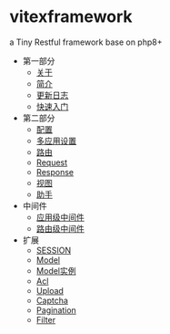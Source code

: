 # vitexframework
a Tiny Restful framework base on php8+

- 第一部分
  - [关于](docs/Index.md)
  - [简介](docs/Intro.md)
  - [更新日志](docs/changelog.md)
  - [快速入门](docs/Quickstart.md)
- 第二部分
  - [配置](docs/Vitex.md)
  - [多应用设置](docs/Multiapp.md)
  - [路由](docs/Router.md)
  - [Request](docs/Request.md)
  - [Response](docs/Response.md)
  - [视图](docs/View.md)
  - [助手](docs/Utils.md)
- 中间件
  - [应用级中间件](docs/Middleware.md)
  - [路由级中间件](docs/Middleware.router.md)
- 扩展
  - [SESSION](docs/Ext.session.md)
  - [Model](docs/Ext.model.md)
  - [Model实例](docs/Ext.Model.Example.md)
  - [Acl](docs/Ext.acl.md)
  - [Upload](docs/Ext.upload.md)
  - [Captcha](docs/Ext.captcha.md)
  - [Pagination](docs/Ext.pagination.md)
  - [Filter](docs/Ext.filter.md)